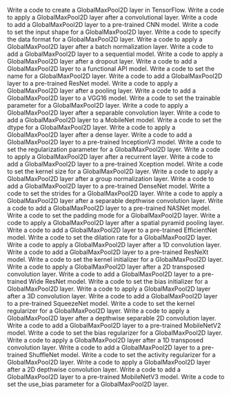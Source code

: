 Write a code to create a GlobalMaxPool2D layer in TensorFlow.
Write a code to apply a GlobalMaxPool2D layer after a convolutional layer.
Write a code to add a GlobalMaxPool2D layer to a pre-trained CNN model.
Write a code to set the input shape for a GlobalMaxPool2D layer.
Write a code to specify the data format for a GlobalMaxPool2D layer.
Write a code to apply a GlobalMaxPool2D layer after a batch normalization layer.
Write a code to add a GlobalMaxPool2D layer to a sequential model.
Write a code to apply a GlobalMaxPool2D layer after a dropout layer.
Write a code to add a GlobalMaxPool2D layer to a functional API model.
Write a code to set the name for a GlobalMaxPool2D layer.
Write a code to add a GlobalMaxPool2D layer to a pre-trained ResNet model.
Write a code to apply a GlobalMaxPool2D layer after a pooling layer.
Write a code to add a GlobalMaxPool2D layer to a VGG16 model.
Write a code to set the trainable parameter for a GlobalMaxPool2D layer.
Write a code to apply a GlobalMaxPool2D layer after a separable convolution layer.
Write a code to add a GlobalMaxPool2D layer to a MobileNet model.
Write a code to set the dtype for a GlobalMaxPool2D layer.
Write a code to apply a GlobalMaxPool2D layer after a dense layer.
Write a code to add a GlobalMaxPool2D layer to a pre-trained InceptionV3 model.
Write a code to set the regularization parameter for a GlobalMaxPool2D layer.
Write a code to apply a GlobalMaxPool2D layer after a recurrent layer.
Write a code to add a GlobalMaxPool2D layer to a pre-trained Xception model.
Write a code to set the kernel size for a GlobalMaxPool2D layer.
Write a code to apply a GlobalMaxPool2D layer after a group normalization layer.
Write a code to add a GlobalMaxPool2D layer to a pre-trained DenseNet model.
Write a code to set the strides for a GlobalMaxPool2D layer.
Write a code to apply a GlobalMaxPool2D layer after a separable depthwise convolution layer.
Write a code to add a GlobalMaxPool2D layer to a pre-trained NASNet model.
Write a code to set the padding mode for a GlobalMaxPool2D layer.
Write a code to apply a GlobalMaxPool2D layer after a spatial pyramid pooling layer.
Write a code to add a GlobalMaxPool2D layer to a pre-trained EfficientNet model.
Write a code to set the dilation rate for a GlobalMaxPool2D layer.
Write a code to apply a GlobalMaxPool2D layer after a 1D convolution layer.
Write a code to add a GlobalMaxPool2D layer to a pre-trained ResNeXt model.
Write a code to set the kernel initializer for a GlobalMaxPool2D layer.
Write a code to apply a GlobalMaxPool2D layer after a 2D transposed convolution layer.
Write a code to add a GlobalMaxPool2D layer to a pre-trained Wide ResNet model.
Write a code to set the bias initializer for a GlobalMaxPool2D layer.
Write a code to apply a GlobalMaxPool2D layer after a 3D convolution layer.
Write a code to add a GlobalMaxPool2D layer to a pre-trained SqueezeNet model.
Write a code to set the kernel regularizer for a GlobalMaxPool2D layer.
Write a code to apply a GlobalMaxPool2D layer after a depthwise separable 2D convolution layer.
Write a code to add a GlobalMaxPool2D layer to a pre-trained MobileNetV2 model.
Write a code to set the bias regularizer for a GlobalMaxPool2D layer.
Write a code to apply a GlobalMaxPool2D layer after a 1D transposed convolution layer.
Write a code to add a GlobalMaxPool2D layer to a pre-trained ShuffleNet model.
Write a code to set the activity regularizer for a GlobalMaxPool2D layer.
Write a code to apply a GlobalMaxPool2D layer after a 2D depthwise convolution layer.
Write a code to add a GlobalMaxPool2D layer to a pre-trained MobileNetV3 model.
Write a code to set the use_bias parameter for a GlobalMaxPool2D layer.